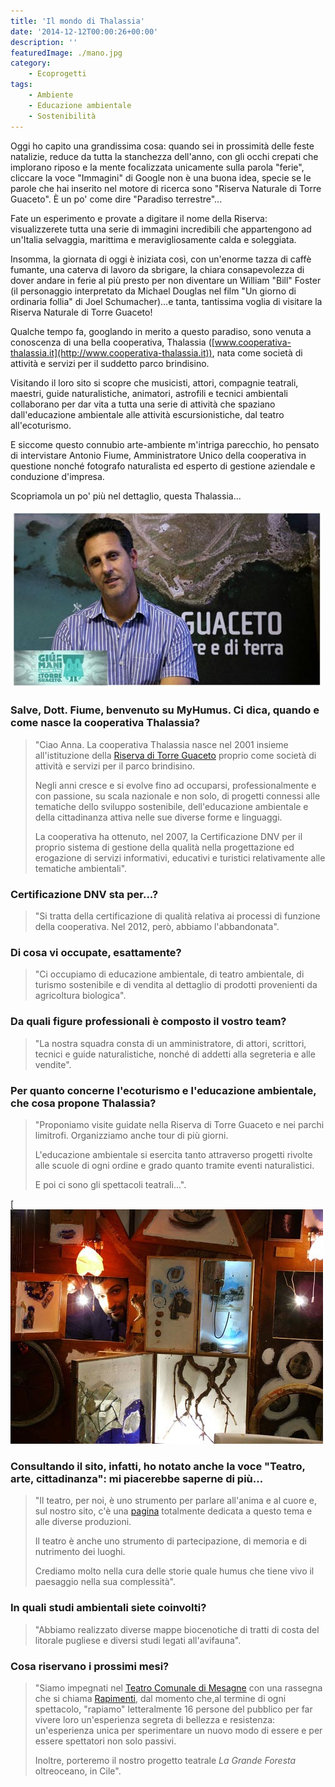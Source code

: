 ```yaml
---
title: 'Il mondo di Thalassia'
date: '2014-12-12T00:00:26+00:00'
description: ''
featuredImage: ./mano.jpg
category:
    - Ecoprogetti
tags:
    - Ambiente
    - Educazione ambientale
    - Sostenibilità
---
```


Oggi ho capito una grandissima cosa: quando sei in prossimità delle feste natalizie, reduce da tutta la stanchezza dell'anno, con gli occhi crepati che implorano riposo e la mente focalizzata unicamente sulla parola "ferie", cliccare la voce "Immagini" di Google non è una buona idea, specie se le parole che hai inserito nel motore di ricerca sono "Riserva Naturale di Torre Guaceto". È un po' come dire "Paradiso terrestre"...

Fate un esperimento e provate a digitare il nome della Riserva: visualizzerete tutta una serie di immagini incredibili che appartengono ad un'Italia selvaggia, marittima e meravigliosamente calda e soleggiata.

Insomma, la giornata di oggi è iniziata così, con un'enorme tazza di caffè fumante, una caterva di lavoro da sbrigare, la chiara consapevolezza di dover andare in ferie al più presto per non diventare un William "Bill" Foster (il personaggio interpretato da Michael Douglas nel film "Un giorno di ordinaria follia" di Joel Schumacher)...e tanta, tantissima voglia di visitare la Riserva Naturale di Torre Guaceto!

Qualche tempo fa, googlando in merito a questo paradiso, sono venuta a conoscenza di una bella cooperativa, Thalassia ([www.cooperativa-thalassia.it](http://www.cooperativa-thalassia.it)), nata come società di attività e servizi per il suddetto parco brindisino.

Visitando il loro sito si scopre che musicisti, attori, compagnie teatrali, maestri, guide naturalistiche, animatori, astrofili e tecnici ambientali collaborano per dar vita a tutta una serie di attività che spaziano dall'educazione ambientale alle attività escursionistiche, dal teatro all'ecoturismo.

E siccome questo connubio arte-ambiente m'intriga parecchio, ho pensato di intervistare Antonio Fiume, Amministratore Unico della cooperativa in questione nonché fotografo naturalista ed esperto di gestione aziendale e conduzione d'impresa.

Scopriamola un po' più nel dettaglio, questa Thalassia...

![Antonio Fiume](./fiume.jpg)

### Salve, Dott. Fiume, benvenuto su MyHumus. Ci dica, quando e come nasce la cooperativa Thalassia?

> "Ciao Anna. La cooperativa Thalassia nasce nel 2001 insieme all'istituzione della [Riserva di Torre Guaceto](http://www.riservaditorreguaceto.it) proprio come società di attività e servizi per il parco brindisino.
> 
> Negli anni cresce e si evolve fino ad occuparsi, professionalmente e con passione, su scala nazionale e non solo, di progetti connessi alle tematiche dello sviluppo sostenibile, dell'educazione ambientale e della cittadinanza attiva nelle sue diverse forme e linguaggi.
> 
> La cooperativa ha ottenuto, nel 2007, la Certificazione DNV per il proprio sistema di gestione della qualità nella progettazione ed erogazione di servizi informativi, educativi e turistici relativamente alle tematiche ambientali".

### Certificazione DNV sta per...?

> "Si tratta della certificazione di qualità relativa ai processi di funzione della cooperativa. Nel 2012, però, abbiamo l'abbandonata".

### Di cosa vi occupate, esattamente?

> "Ci occupiamo di educazione ambientale, di teatro ambientale, di turismo sostenibile e di vendita al dettaglio di prodotti provenienti da agricoltura biologica".

### Da quali figure professionali è composto il vostro team?

> "La nostra squadra consta di un amministratore, di attori, scrittori, tecnici e guide naturalistiche, nonché di addetti alla segreteria e alle vendite".

### Per quanto concerne l'ecoturismo e l'educazione ambientale, che cosa propone Thalassia?

> "Proponiamo visite guidate nella Riserva di Torre Guaceto e nei parchi limitrofi. Organizziamo anche tour di più giorni.
>
> L'educazione ambientale si esercita tanto attraverso progetti rivolte alle scuole di ogni ordine e grado quanto tramite eventi naturalistici.
> 
> E poi ci sono gli spettacoli teatrali...".

[![tizio](./tizio.jpg)

### Consultando il sito, infatti, ho notato anche la voce "Teatro, arte, cittadinanza": mi piacerebbe saperne di più...

> "Il teatro, per noi, è uno strumento per parlare all'anima e al cuore e, sul nostro sito, c'è una [pagina](http://www.cooperativa-thalassia.it/teatroedeventiambientali.aspx) totalmente dedicata a questo tema e alle diverse produzioni.
> 
> Il teatro è anche uno strumento di partecipazione, di memoria e di nutrimento dei luoghi.
> 
> Crediamo molto nella cura delle storie quale humus che tiene vivo il paesaggio nella sua complessità".

### In quali studi ambientali siete coinvolti?

> "Abbiamo realizzato diverse mappe biocenotiche di tratti di costa del litorale pugliese e diversi studi legati all'avifauna".

### Cosa riservano i prossimi mesi?

> "Siamo impegnati nel [Teatro Comunale di Mesagne](http://www.teatropubblicopugliese.it/teatro/teatro-comunale_38.html) con una rassegna che si chiama [Rapimenti](http://www.cooperativa-thalassia.it/Home/tabid/88/aid/64/Default.aspx), dal momento che,al termine di ogni spettacolo, "rapiamo" letteralmente 16 persone del pubblico per far vivere loro un'esperienza segreta di bellezza e resistenza: un'esperienza unica per sperimentare un nuovo modo di essere e per essere spettatori non solo passivi.
> 
> Inoltre, porteremo il nostro progetto teatrale *La Grande Foresta* oltreoceano, in Cile".

